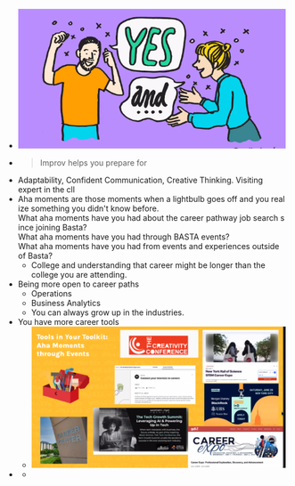 - ![image.png](../assets/image_1715440153151_0.png)
- > Improv helps you prepare for
- Adaptability, Confident Communication, Creative Thinking. Visiting expert in the cll
- Aha moments are those moments when a lightbulb goes off and you realize something you didn't know before.
  What aha moments have you had about the career pathway job search since joining Basta?
  What aha moments have you had through BASTA events?
  What aha moments have you had from events and experiences outside of Basta?
	- College and understanding that career might be longer than the college you are attending.
- Being more open to career paths
	- Operations
	- Business Analytics
	- You can always grow up in the industries.
- You have more career tools
	- ![image.png](../assets/image_1715637068556_0.png)
-
	-